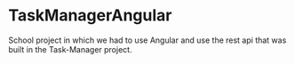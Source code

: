 # TaskManagerAngular

School project in which we had to use Angular and use the rest api that was built in the Task-Manager project.